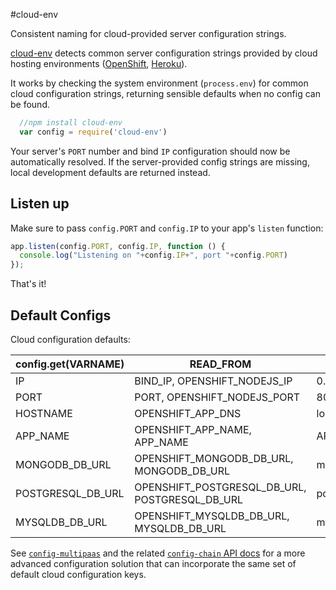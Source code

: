 #cloud-env

Consistent naming for cloud-provided server configuration strings.

[cloud-env](https://github.com/ryanj/cloud-env) detects common server configuration strings provided by cloud hosting environments ([OpenShift](http://openshift.com/), [Heroku](http://heroku.com/)).

It works by checking the system environment (`process.env`) for common cloud configuration strings, returning sensible defaults when no config can be found.

``` js
  //npm install cloud-env
  var config = require('cloud-env')
```

Your server's `PORT` number and bind `IP` configuration should now be automatically resolved.  If the server-provided config strings are missing, local development defaults are returned instead.

## Listen up

Make sure to pass `config.PORT` and `config.IP` to your app's `listen` function:

```js
app.listen(config.PORT, config.IP, function () {
  console.log("Listening on "+config.IP+", port "+config.PORT)
});
```

That's it! 

## Default Configs

Cloud configuration defaults:

config.get(VARNAME) | READ_FROM | DEFAULT_VALUE
--------------------|-----------|---------------
IP                  | BIND_IP, OPENSHIFT_NODEJS_IP | 0.0.0.0
PORT                | PORT, OPENSHIFT_NODEJS_PORT | 8080
HOSTNAME            | OPENSHIFT_APP_DNS  | localhost
APP_NAME            | OPENSHIFT_APP_NAME, APP_NAME | APP_NAME
MONGODB_DB_URL      | OPENSHIFT_MONGODB_DB_URL, MONGODB_DB_URL | mongodb://127.0.0.1:27017
POSTGRESQL_DB_URL   | OPENSHIFT_POSTGRESQL_DB_URL, POSTGRESQL_DB_URL | postgresql://127.0.0.1:5432
MYSQLDB_DB_URL      | OPENSHIFT_MYSQLDB_DB_URL, MYSQLDB_DB_URL | mysql://127.0.0.1:3306

See [`config-multipaas`](https://github.com/ryanj/config-multipaas/) and the related [`config-chain` API docs](https://github.com/dominictarr/config-chain/#boring-api-docs) for a more advanced configuration solution that can incorporate the same set of default cloud configuration keys.
